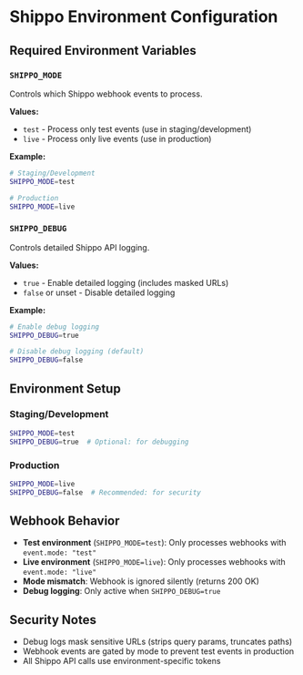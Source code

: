 # Shippo Environment Configuration

## Required Environment Variables

### `SHIPPO_MODE`
Controls which Shippo webhook events to process.

**Values:**
- `test` - Process only test events (use in staging/development)
- `live` - Process only live events (use in production)

**Example:**
```bash
# Staging/Development
SHIPPO_MODE=test

# Production
SHIPPO_MODE=live
```

### `SHIPPO_DEBUG`
Controls detailed Shippo API logging.

**Values:**
- `true` - Enable detailed logging (includes masked URLs)
- `false` or unset - Disable detailed logging

**Example:**
```bash
# Enable debug logging
SHIPPO_DEBUG=true

# Disable debug logging (default)
SHIPPO_DEBUG=false
```

## Environment Setup

### Staging/Development
```bash
SHIPPO_MODE=test
SHIPPO_DEBUG=true  # Optional: for debugging
```

### Production
```bash
SHIPPO_MODE=live
SHIPPO_DEBUG=false  # Recommended: for security
```

## Webhook Behavior

- **Test environment** (`SHIPPO_MODE=test`): Only processes webhooks with `event.mode: "test"`
- **Live environment** (`SHIPPO_MODE=live`): Only processes webhooks with `event.mode: "live"`
- **Mode mismatch**: Webhook is ignored silently (returns 200 OK)
- **Debug logging**: Only active when `SHIPPO_DEBUG=true`

## Security Notes

- Debug logs mask sensitive URLs (strips query params, truncates paths)
- Webhook events are gated by mode to prevent test events in production
- All Shippo API calls use environment-specific tokens
